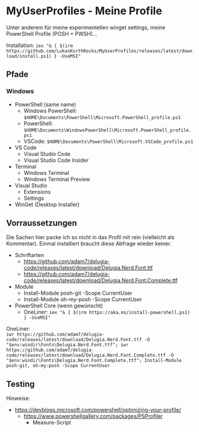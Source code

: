 # MyUserProfiles - Meine Profile

Unter anderem für meine experimentellen winget settings, meine PowerShell Profile (POSH + PWSH)...

Installation: `iex "& { $(irm https://github.com/LukasKurthRocks/MyUserProfiles/releases/latest/download/install.ps1) } -UseMSI"`

## Pfade
### Windows

- PowerShell (same name)
    - Windows PowerShell: `$HOME\Documents\PowerShell\Microsoft.PowerShell_profile.ps1`
    - PowerShell: `$HOME\Documents\WindowsPowerShell\Microsoft.PowerShell_profile.ps1`
    - VSCode: `$HOME\Documents\PowerShell\Microsoft.VSCode_profile.ps1`
- VS Code
    - Visual Studio Code
    - Visual Studio Code Insider
- Terminal
    - Windows Terminal
    - Windows Terminal Preview
- Visual Studio
    - Extensions
    - Settings
- WinGet (Desktop Installer)

## Vorraussetzungen
Die Sachen hier packe ich so nicht in das Profil mit rein (vielleicht als Kommentar). Einmal installiert braucht diese Abfrage wieder keiner.

- Schriftarten
    - https://github.com/adam7/delugia-code/releases/latest/download/Delugia.Nerd.Font.ttf
    - https://github.com/adam7/delugia-code/releases/latest/download/Delugia.Nerd.Font.Complete.ttf
- Module
    - Install-Module posh-git -Scope CurrentUser
    - Install-Module oh-my-posh -Scope CurrentUser
- PowerShell Core (wenn gewünscht)
    - OneLiner: `iex "& { $(irm https://aka.ms/install-powershell.ps1) } -UseMSI"`

OneLiner:\
`iwr https://github.com/adam7/delugia-code/releases/latest/download/Delugia.Nerd.Font.ttf -O "$env:windir\Fonts\Delugia.Nerd.Font.ttf"; iwr https://github.com/adam7/delugia-code/releases/latest/download/Delugia.Nerd.Font.Complete.ttf -O "$env:windir\Fonts\Delugia.Nerd.Font.Complete.ttf"; Install-Module posh-git, oh-my-posh -Scope CurrentUser`

## Testing
Hinweise:

- https://devblogs.microsoft.com/powershell/optimizing-your-profile/
    - https://www.powershellgallery.com/packages/PSProfiler
        - Measure-Script
